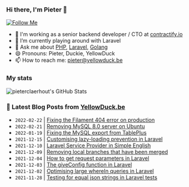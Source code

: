 ### Hi there, I'm Pieter 👋  
[![Follow Me](https://img.shields.io/github/followers/pieterclaerhout?label=Follow&style=social)](https://github.com/pieterclaerhout)

- 🏢 I'm working as a senior backend developer / CTO at [contractify.io](https://contractify.io)
- 🌱 I’m currently playing around with Laravel
- 💬 Ask me about [PHP](https://php.net), [Laravel](http://laravel.com), [Golang](https://golang.org)
- 😄 Pronouns: Pieter, Duckie, YellowDuck
- 📫 How to reach me: pieter@yellowduck.be

### My stats

![pieterclaerhout's GitHub Stats](https://github-readme-stats.vercel.app/api?username=pieterclaerhout&show_icons=true&count_private=true&line_height=40)

### 📩 Latest Blog Posts from [YellowDuck.be](https://www.yellowduck.be/)
<!-- BLOG-POST-LIST:START -->
- `2022-02-22` | [Fixing the Filament 404 error on production](https://www.yellowduck.be/posts/fixing-the-filament-404-error-on-production)  
- `2022-02-21` | [Removing MySQL 8.0 server on Ubuntu](https://www.yellowduck.be/posts/removing-mysql-80-server-on-ubuntu)  
- `2022-01-19` | [Fixing the MySQL export from TablePlus](https://www.yellowduck.be/posts/fixing-the-mysql-export-from-tableplus)  
- `2021-12-15` | [Customising lazy-loading prevention in Laravel](https://www.yellowduck.be/posts/customising-lazy-loading-prevention-in-laravel)  
- `2021-12-10` | [Laravel Service Provider in Simple English](https://www.yellowduck.be/posts/laravel-service-provider-in-simple-english)  
- `2021-12-09` | [Removing local branches that have been merged](https://www.yellowduck.be/posts/removing-local-branches-that-have-been-merged)  
- `2021-12-04` | [How to get request parameters in Laravel](https://www.yellowduck.be/posts/how-to-get-request-parameters-in-laravel)  
- `2021-12-03` | [The giveConfig function in Laravel](https://www.yellowduck.be/posts/the-giveconfig-function-in-laravel)  
- `2021-12-02` | [Optimising large whereIn queries in Laravel](https://www.yellowduck.be/posts/optimising-large-wherein-queries-in-laravel)  
- `2021-11-28` | [Testing for equal json strings in Laravel tests](https://www.yellowduck.be/posts/testing-for-equal-json-strings-in-laravel-tests)  

<!-- BLOG-POST-LIST:END -->
